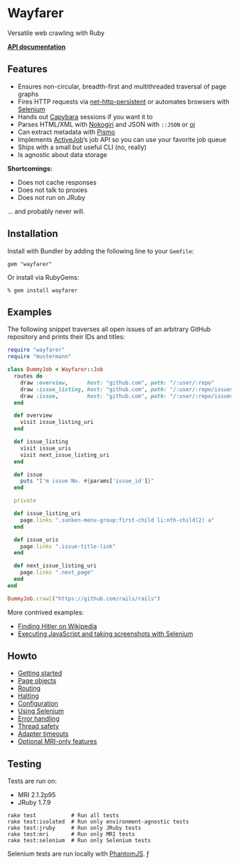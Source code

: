 # Wayfarer
Versatile web crawling with Ruby

[__API documentation__]()

## Features
* Ensures non-circular, breadth-first and multithreaded traversal of page graphs
* Fires HTTP requests via [net-http-persistent](https://github.com/drbrain/net-http-persistent) or automates browsers with [Selenium](https://github.com/seleniumhq/selenium)
* Hands out [Capybara](https://github.com/jnicklas/capybara) sessions if you want it to
* Parses HTML/XML with [Nokogiri](http://nokogiri.org) and JSON with `::JSON` or [oj](https://github.com/ohler55/oj)
* Can extract metadata with [Pismo](https://github.com/peterc/pismo)
* Implements [ActiveJob](https://github.com/rails/rails/tree/master/activejob)’s job API so you can use your favorite job queue
* Ships with a small but useful CLI (no, really) 
* Is agnostic about data storage

__Shortcomings:__

* Does not cache responses
* Does not talk to proxies
* Does not run on JRuby

… and probably never will.

## Installation
Install with Bundler by adding the following line to your `Gemfile`:

```
gem "wayfarer"
```
Or install via RubyGems:

```
% gem install wayfarer
```

## Examples
The following snippet traverses all open issues of an arbitrary GitHub repository and prints their IDs and titles:

```ruby
require "wayfarer"
require "mustermann"

class DummyJob < Wayfarer::Job
  routes do
    draw :overview,      host: "github.com", path: "/:user/:repo"
    draw :issue_listing, host: "github.com", path: "/:user/:repo/issues"
    draw :issue,         host: "github.com", path: "/:user/:repo/issues/:issue_id"
  end

  def overview
    visit issue_listing_uri
  end

  def issue_listing
    visit issue_uris
    visit next_issue_listing_uri
  end

  def issue
    puts "I'm issue No. #{params['issue_id']}"
  end

  private

  def issue_listing_uri
    page.links ".sunken-menu-group:first-child li:nth-child(2) a"
  end

  def issue_uris
    page.links ".issue-title-link"
  end

  def next_issue_listing_uri
    page.links ".next_page"
  end
end

DummyJob.crawl("https://github.com/rails/rails")
```

More contrived examples:

* [Finding Hitler on Wikipedia](howto/GETTING_STARTED.md)
* [Executing JavaScript and taking screenshots with Selenium](howto/GETTING_STARTED.md)

## Howto
* [Getting started](howto/GETTING_STARTED.md)
* [Page objects](howto/PAGE_OBJECTS.md)
* [Routing](howto/ROUTING.md)
* [Halting](howto/HALTING.md)
* [Configuration](howto/CONFIGURATION.md)
* [Using Selenium](howto/SELENIUM.md)
* [Error handling](howto/ERROR_HANDLING.md)
* [Thread safety](howto/THREAD_SAFETY.md)
* [Adapter timeouts](howto/ADAPTER_TIMEOUTS.md)
* [Optional MRI-only features](howto/MRI_FEATURES.md)

## Testing
Tests are run on:

* MRI 2.1.2p95
* JRuby 1.7.9

```
rake test           # Run all tests
rake test:isolated  # Run only environment-agnostic tests
rake test:jruby     # Run only JRuby tests
rake test:mri       # Run only MRI tests
rake test:selenium  # Run only Selenium tests
```

Selenium tests are run locally with [PhantomJS]().
ƒ